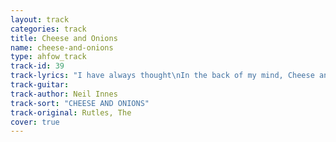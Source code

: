 ```yaml
---
layout: track
categories: track
title: Cheese and Onions
name: cheese-and-onions
type: ahfow_track
track-id: 39
track-lyrics: "I have always thought\nIn the back of my mind, Cheese and Onions\nI have always thought\nThat the world was unkind, Cheese and Onions\n\nDo I have to spell it out?\nC-H-E-E-S-E-A-N-D-O-N-I-O-N-S-Oh no\n\nMy machine\nKeep yourself clean\nI'll be a has-been\nLike a dinosaur\nMy device\nFor everything nice\nYou better think twice\nAt least once more"
track-guitar: 
track-author: Neil Innes
track-sort: "CHEESE AND ONIONS"
track-original: Rutles, The
cover: true
---
```

